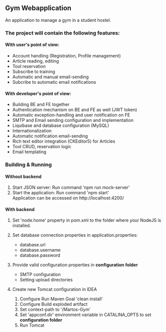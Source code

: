 ## Gym Webapplication
An application to manage a gym in a student hostel.

### The project will contain the following features:

#### With user's point of view:
- Account handling (Registration, Profile management)
- Article reading, editing
- Tool reservation
- Subscribe to training
- Automatic and manual email-sending
- Subcribe to automatic email notifications


#### With developer's point of view:
- Building BE and FE together
- Authentication mechanism on BE and FE as well (JWT token)
- Automatic exception-handling and user notification on FE
- SMTP and Email sending configuration and implementation
- Liquibase and database configuration (MySQL)
- Internationalization
- Automatic notification email-sending
- Rich text editor integration (CKEditor5) for Articles
- Tool CRUD, reservation logic
- Email templating

### Building & Running
#### Without backend 
1. Start JSON server: Run command  'npm run mock-server'
2. Start the application: Run command 'npm start'     
Application can be accessed on http://localhost:4200/

#### With backend 
1. Set 'node.home' property in pom.xml to the folder where your NodeJS is installed.
2. Set database connection properties in application.properties:
    - database.url
    - database.username
    - database.password
3. Provide valid configuration properties in **configuration folder**
    - SMTP configuration
    - Setting upload directories
    
4. Create new Tomcat configuration in IDEA
    1. Configure Run Maven Goal 'clean install'
    2. Configure Build exploded artifact
    3. Set context-path to '/Martos-Gym'
    4. Set 'appconf.dir' environment variable in CATALINA_OPTS to set **configuration folder**
    5. Run Tomcat
